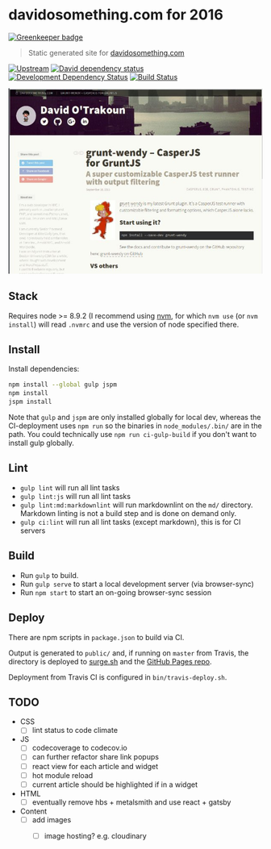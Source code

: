 # davidosomething.com for 2016

[![Greenkeeper badge](https://badges.greenkeeper.io/davidosomething/16.davidosomething.com.svg)](https://greenkeeper.io/)

> Static generated site for [davidosomething.com]

[![Upstream][upstreamBadge]][upstreamLink]
[![David dependency status][davidBadge]][davidLink]
[![Development Dependency Status][davidDevBadge]][davidDevLink]
[![Build Status][travisDevBadge]][travisLink]

[![screenshot][screenshot]][screenshot]

## Stack

Requires node >= 8.9.2 (I recommend using [nvm], for which `nvm use` (or `nvm
install`) will read `.nvmrc` and use the version of node specified there.

## Install

Install dependencies:

```bash
npm install --global gulp jspm
npm install
jspm install
```

Note that `gulp` and `jspm` are only installed globally for local dev, whereas
the CI-deployment uses `npm run` so the binaries in `node_modules/.bin/` are in
the path. You could technically use `npm run ci-gulp-build` if you don't want
to install gulp globally.

## Lint

- `gulp lint` will run all lint tasks
- `gulp lint:js` will run all lint tasks
- `gulp lint:md:markdownlint` will run markdownlint on the `md/` directory.
  Markdown linting is not a build step and is done on demand only.
- `gulp ci:lint` will run all lint tasks (except markdown), this is for CI
  servers

## Build

- Run `gulp` to build.
- Run `gulp serve` to start a local development server (via browser-sync)
- Run `npm start` to start an on-going browser-sync session

## Deploy

There are npm scripts in `package.json` to build via CI.

Output is generated to `public/` and, if running on `master` from Travis,
the directory is deployed to [surge.sh] and the [GitHub Pages repo].

Deployment from Travis CI is configured in `bin/travis-deploy.sh`.

## TODO

- CSS
    - [ ] lint status to code climate
- JS
    - [ ] codecoverage to codecov.io
    - [ ] can further refactor share link popups
    - [ ] react view for each article and widget
    - [ ] hot module reload
    - [ ] current article should be highlighted if in a widget
- HTML
    - [ ] eventually remove hbs + metalsmith and use react + gatsby
- Content
    - [ ] add images
        - [ ] image hosting? e.g. cloudinary


[davidosomething.com]: https://davidosomething.com
[davidBadge]:    https://david-dm.org/davidosomething/16.davidosomething.com.png?theme=shields.io
[davidLink]:     https://david-dm.org/davidosomething/16.davidosomething.com#info=dependencies
[davidDevBadge]: https://david-dm.org/davidosomething/16.davidosomething.com/dev-status.png?theme=shields.io
[davidDevLink]:  https://david-dm.org/davidosomething/16.davidosomething.com#info=devDependencies
[upstreamBadge]: https://img.shields.io/badge/upstream-GitHub-lightgrey.svg
[upstreamLink]:  https://github.com/davidosomething/16.davidosomething.com
[travisDevBadge]: https://travis-ci.org/davidosomething/16.davidosomething.com.svg?branch=dev
[travisLink]: https://travis-ci.org/davidosomething/16.davidosomething.com
[screenshot]:    https://raw.githubusercontent.com/davidosomething/16.davidosomething.com/dev/meta/screenshot.jpg
[nvm]: https://github.com/creationix/nvm
[avn]: https://github.com/wbyoung/avn
[surge.sh]: https://surge.sh/
[GitHub Pages repo]: https://github.com/davidosomething/davidosomething.github.io

